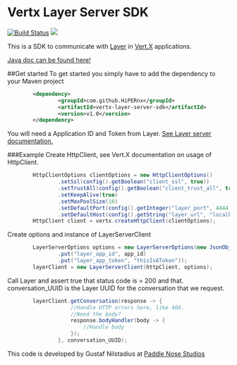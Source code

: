 # Vertx Layer Server SDK 
[![Build Status](https://travis-ci.org/HiPERnx/vertx-layer-server-sdk.svg?branch=master)](https://travis-ci.org/HiPERnx/vertx-layer-server-sdk) [![](https://jitpack.io/v/HiPERnx/vertx-layer-server-sdk.svg)](https://jitpack.io/#HiPERnx/vertx-layer-server-sdk)

This is a SDK to communicate with [Layer](https://github.com/layerhq) in [Vert.X](http://vertx.io/) applications. 

[Java doc can be found here!](http://vertx-layer-server-sdk.paddlenose.com/)  

##Get started 
To get started you simply have to add the dependency to your Maven project  

```XML
        <dependency>  
                <groupId>com.github.HiPERnx</groupId>  
                <artifactId>vertx-layer-server-sdk</artifactId>  
                <version>v1.0</version>  
        </dependency>
```

You will need a Application ID and Token from Layer. [See Layer server documentation.](https://docs.layer.com/reference/server_api/introduction)

###Example 
Create HttpClient, see Vert.X documentation on usage of HttpClient.  
```Java
        HttpClientOptions clientOptions = new HttpClientOptions()
                .setSsl(config().getBoolean("client_ssl", true))
                .setTrustAll(config().getBoolean("client_trust_all", true))
                .setKeepAlive(true)
                .setMaxPoolSize(10)
                .setDefaultPort(config().getInteger("layer_port", 4444))
                .setDefaultHost(config().getString("layer_url", "localhost"));
        HttpClient client = vertx.createHttpClient(clientOptions);
```

Create options and instance of LayerServerClient  
```Java
        LayerServerOptions options = new LayerServerOptions(new JsonObject()
                .put("layer_app_id", app_id)
                .put("layer_app_token", "thisIsAToken"));
        layerClient = new LayerServerClient(httpClient, options);
```

Call Layer and assert true that status code is = 200 and that.
conversation_UUID is the Layer UUID for the conversation that we request.
```Java
        layerClient.getConversation(response -> {
                    //Handle HTTP errors here, like 404. 
                    //Need the body? 
                    response.bodyHandler(body -> {
                        //Handle body
                    });
                }, conversation_UUID);
```


This code is developed by Gustaf Nilstadius at [Paddle Nose Studios](www.paddlenose.com)